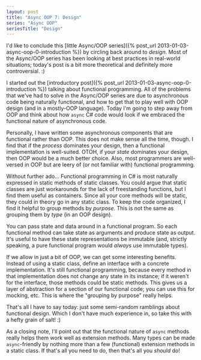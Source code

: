```yaml
---
layout: post
title: "Async OOP 7: Design"
series: "Async OOP"
seriesTitle: "Design"
---
```

I'd like to conclude this [little Async/OOP series]({% post_url 2013-01-03-async-oop-0-introduction %}) by circling back around to _design_. Most of the Async/OOP series has been looking at best practices in real-world situations; today's post is a bit more theoretical and definitely more controversial. :)

I started out the [introductory post]({% post_url 2013-01-03-async-oop-0-introduction %}) talking about functional programming. All of the problems that we've had to solve in the Async/OOP series are due to asynchronous code being naturally functional, and how to get that to play well with OOP design (and in a mostly-OOP language). Today I'm going to step away from OOP and think about how `async` C# code would look if we embraced the functional nature of asynchronous code.

Personally, I have written some asynchronous components that are functional rather than OOP. This does not make sense all the time, though. I find that if the _process_ dominates your design, then a functional implementation is well-suited. OTOH, if your _state_ dominates your design, then OOP would be a much better choice. Also, most programmers are well-versed in OOP but are leery of (or not familiar with) functional programming.

Without further ado... Functional programming in C# is most naturally expressed in static methods of static classes. You could argue that static classes are just workarounds for the lack of freestanding functions, but I find them useful as containers. Since all your core methods will be static, they could in theory go in any static class. To keep the code organized, I find it helpful to group methods by _purpose_. This is not the same as grouping them by _type_ (in an OOP design).

You can pass state and data around in a functional program. So each functional method can take state as arguments and produce state as output. It's useful to have these state representations be immutable (and, strictly speaking, a pure functional program would _always_ use immutable types).

If we allow in just a bit of OOP, we can get some interesting benefits. Instead of using a static class, define an interface with a concrete implementation. It's still functional programming, because every method in that implementation does not change any state in its instance; if it weren't for the interface, those methods could be static methods. This gives us a layer of abstraction for a section of our functional code; you can use this for mocking, etc. This is where the "grouping by purpose" really helps.

That's all I have to say today: just some semi-random ramblings about functional design. Which I don't have much experience in, so take this with a hefty grain of salt! :)

As a closing note, I'll point out that the functional nature of `async` methods really helps them work well as extension methods. Many types can be made `async`-friendly by nothing more than a few (functional) extension methods in a static class. If that's all you need to do, then that's all you _should_ do!

